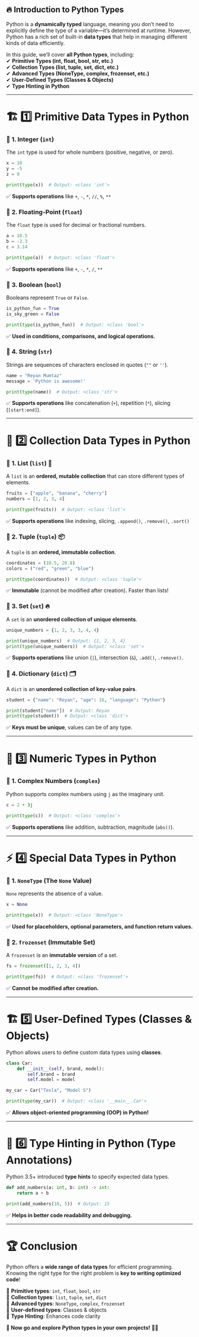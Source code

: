 

## 🔥 **Introduction to Python Types**  

Python is a **dynamically typed** language, meaning you don’t need to explicitly define the type of a variable—it’s determined at runtime. However, Python has a rich set of built-in **data types** that help in managing different kinds of data efficiently.  

In this guide, we’ll cover **all Python types**, including:  
✔ **Primitive Types (int, float, bool, str, etc.)**  
✔ **Collection Types (list, tuple, set, dict, etc.)**  
✔ **Advanced Types (NoneType, complex, frozenset, etc.)**  
✔ **User-Defined Types (Classes & Objects)**  
✔ **Type Hinting in Python**  

---

# 🏗 **1️⃣ Primitive Data Types in Python**  

### 📌 **1. Integer (`int`)**  
The `int` type is used for whole numbers (positive, negative, or zero).  

```python
x = 10
y = -5
z = 0

print(type(x))  # Output: <class 'int'>
```

✅ **Supports operations** like `+`, `-`, `*`, `//`, `%`, `**`  

### 📌 **2. Floating-Point (`float`)**  
The `float` type is used for decimal or fractional numbers.  

```python
a = 10.5
b = -2.3
c = 3.14

print(type(a))  # Output: <class 'float'>
```

✅ **Supports operations** like `+`, `-`, `*`, `/`, `**`  

### 📌 **3. Boolean (`bool`)**  
Booleans represent `True` or `False`.  

```python
is_python_fun = True
is_sky_green = False

print(type(is_python_fun))  # Output: <class 'bool'>
```

✅ **Used in conditions, comparisons, and logical operations.**  

### 📌 **4. String (`str`)**  
Strings are sequences of characters enclosed in quotes (`""` or `''`).  

```python
name = "Reyan Mumtaz"
message = 'Python is awesome!'

print(type(name))  # Output: <class 'str'>
```

✅ **Supports operations** like concatenation (`+`), repetition (`*`), slicing (`[start:end]`).  

---

# 🔄 **2️⃣ Collection Data Types in Python**  

### 📌 **1. List (`list`)** 📝  
A `list` is an **ordered, mutable collection** that can store different types of elements.  

```python
fruits = ["apple", "banana", "cherry"]
numbers = [1, 2, 3, 4]

print(type(fruits))  # Output: <class 'list'>
```

✅ **Supports operations** like indexing, slicing, `.append()`, `.remove()`, `.sort()`  

### 📌 **2. Tuple (`tuple`)** 📦  
A `tuple` is an **ordered, immutable collection**.  

```python
coordinates = (10.5, 20.8)
colors = ("red", "green", "blue")

print(type(coordinates))  # Output: <class 'tuple'>
```

✅ **Immutable** (cannot be modified after creation). Faster than lists!  

### 📌 **3. Set (`set`)** 🔥  
A `set` is an **unordered collection of unique elements**.  

```python
unique_numbers = {1, 2, 3, 3, 4, 4}

print(unique_numbers)  # Output: {1, 2, 3, 4}
print(type(unique_numbers))  # Output: <class 'set'>
```

✅ **Supports operations** like union (`|`), intersection (`&`), `.add()`, `.remove()`.  

### 📌 **4. Dictionary (`dict`)** 🗂  
A `dict` is an **unordered collection of key-value pairs**.  

```python
student = {"name": "Reyan", "age": 16, "language": "Python"}

print(student["name"])  # Output: Reyan
print(type(student))  # Output: <class 'dict'>
```

✅ **Keys must be unique**, values can be of any type.  

---

# 🧮 **3️⃣ Numeric Types in Python**  

### 📌 **1. Complex Numbers (`complex`)**  
Python supports complex numbers using `j` as the imaginary unit.  

```python
c = 2 + 3j

print(type(c))  # Output: <class 'complex'>
```

✅ **Supports operations** like addition, subtraction, magnitude (`abs()`).  

---

# ⚡ **4️⃣ Special Data Types in Python**  

### 📌 **1. `NoneType` (The `None` Value)**  
`None` represents the absence of a value.  

```python
x = None

print(type(x))  # Output: <class 'NoneType'>
```

✅ **Used for placeholders, optional parameters, and function return values.**  

### 📌 **2. `frozenset` (Immutable Set)**  
A `frozenset` is an **immutable version** of a set.  

```python
fs = frozenset([1, 2, 3, 4])

print(type(fs))  # Output: <class 'frozenset'>
```

✅ **Cannot be modified after creation.**  

---

# 🏗 **5️⃣ User-Defined Types (Classes & Objects)**  

Python allows users to define custom data types using **classes**.  

```python
class Car:
    def __init__(self, brand, model):
        self.brand = brand
        self.model = model

my_car = Car("Tesla", "Model S")

print(type(my_car))  # Output: <class '__main__.Car'>
```

✅ **Allows object-oriented programming (OOP) in Python!**  

---

# 🎨 **6️⃣ Type Hinting in Python (Type Annotations)**  

Python 3.5+ introduced **type hints** to specify expected data types.  

```python
def add_numbers(a: int, b: int) -> int:
    return a + b

print(add_numbers(10, 5))  # Output: 15
```

✅ **Helps in better code readability and debugging.**  

---

# 🏆 **Conclusion**  

Python offers a **wide range of data types** for efficient programming. Knowing the right type for the right problem is **key to writing optimized code**!  

🔹 **Primitive types**: `int`, `float`, `bool`, `str`  
🔹 **Collection types**: `list`, `tuple`, `set`, `dict`  
🔹 **Advanced types**: `NoneType`, `complex`, `frozenset`  
🔹 **User-defined types**: Classes & objects  
🔹 **Type Hinting**: Enhances code clarity  

**🚀 Now go and explore Python types in your own projects!** 🐍🔥  
